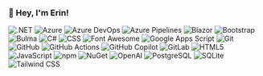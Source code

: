 ### :wave: Hey, I'm Erin!

<p>
  <img alt=".NET" src="https://img.shields.io/badge/.NET-512bd4?logo=.NET&style=for-the-badge&logoColor=white" />
  <img alt="Azure" src="https://img.shields.io/badge/Azure-0078d4?logo=Microsoft%20Azure&style=for-the-badge&logoColor=white" />
  <img alt="Azure DevOps" src="https://img.shields.io/badge/Azure%20DevOps-0078D7?logo=Azure%20DevOps&style=for-the-badge&logoColor=white" />
  <img alt="Azure Pipelines" src="https://img.shields.io/badge/Azure%20Pipelines-2560e0?logo=Azure%20Pipelines&style=for-the-badge&logoColor=white" />
  <img alt="Blazor" src="https://img.shields.io/badge/Blazor-512bd4?logo=.NET&style=for-the-badge&logoColor=white" />
  <img alt="Bootstrap" src="https://img.shields.io/badge/Bootstrap-7952b3?logo=Bootstrap&style=for-the-badge&logoColor=white" />
  <img alt="Bulma" src="https://img.shields.io/badge/Bulma-00d1b2?logo=Bulma&style=for-the-badge&logoColor=white" />
  <img alt="C#" src="https://img.shields.io/badge/C%23-512bd4?logo=C%23&style=for-the-badge&logoColor=white" />
  <img alt="CSS" src="https://img.shields.io/badge/CSS3-1572b6?logo=CSS3&style=for-the-badge&logoColor=white" />
  <img alt="Font Awesome" src="https://img.shields.io/badge/Font%20Awesome-538dd7?logo=Font%20Awesome&style=for-the-badge&logoColor=white" />
  <img alt="Google Apps Script" src="https://img.shields.io/badge/Google%20Apps%20Script-4285f4?logo=Google%20Apps%20Script&style=for-the-badge&logoColor=white" />
  <img alt="Git" src="https://img.shields.io/badge/Git-f05032?logo=Git&style=for-the-badge&logoColor=white" />
  <img alt="GitHub" src="https://img.shields.io/badge/GitHub-181717?logo=GitHub&style=for-the-badge&logoColor=white" />
  <img alt="GitHub Actions" src="https://img.shields.io/badge/GitHub%20Actions-2088ff?logo=GitHub%20Actions&style=for-the-badge&logoColor=white" />
  <img alt="GitHub Copilot" src="https://img.shields.io/badge/GitHub%20Copilot-000000?logo=GitHub%20Copilot&style=for-the-badge&logoColor=white" />
  <img alt="GitLab" src="https://img.shields.io/badge/Gitlab-000000?logo=Gitlab&style=for-the-badge&logoColor=white" />
  <img alt="HTML5" src="https://img.shields.io/badge/HTML5-e34f26?logo=HTML5&style=for-the-badge&logoColor=white" />
  <img alt="JavaScript" src="https://img.shields.io/badge/JavaScript-f7df1e?logo=JavaScript&style=for-the-badge&logoColor=black" />
  <img alt="npm" src="https://img.shields.io/badge/npm-cb3837?logo=npm&style=for-the-badge&logoColor=white" />
  <img alt="NuGet" src="https://img.shields.io/badge/NuGet-004880?logo=NuGet&style=for-the-badge&logoColor=white" />
  <img alt="OpenAI" src="https://img.shields.io/badge/OpenAI-412991?logo=OpenAI&style=for-the-badge&logoColor=white" />
  <img alt="PostgreSQL" src="https://img.shields.io/badge/PostgreSQL-4169e1?logo=PostgreSQL&style=for-the-badge&logoColor=white" />
  <img alt="SQLite" src="https://img.shields.io/badge/SQLite-003b57?logo=SQLite&style=for-the-badge&logoColor=white" />
  <img alt="Tailwind CSS" src="https://img.shields.io/badge/Tailwind%20CSS-06b6d4?logo=Tailwind%20CSS&style=for-the-badge&logoColor=white" />
</p>

